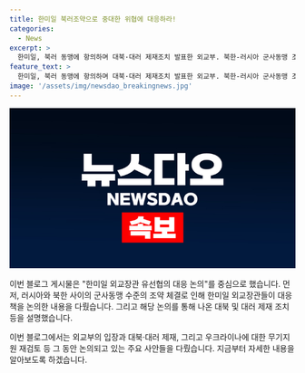 ```yaml
---
title: 한미일 북러조약으로 중대한 위협에 대응하라!
categories:
  - News
excerpt: >
  한미일, 북러 동맹에 항의하며 대북·대러 제재조치 발표한 외교부. 북한-러시아 군사동맹 조약에 대해 중대한 위협으로 격하한 후 유엔 제재 위반 경고. 미일 외교장관과 북러 동맹 대응 협의. 대북 독자제재와 러시아 수출통제 추가 지정 발표 및 우크라이나 무기지원 재검토 등 대응방안 설명.
feature_text: >
  한미일, 북러 동맹에 항의하며 대북·대러 제재조치 발표한 외교부. 북한-러시아 군사동맹 조약에 대해 중대한 위협으로 격하한 후 유엔 제재 위반 경고. 미일 외교장관과 북러 동맹 대응 협의. 대북 독자제재와 러시아 수출통제 추가 지정 발표 및 우크라이나 무기지원 재검토 등 대응방안 설명.
image: '/assets/img/newsdao_breakingnews.jpg'
---
```


<p><img src="/assets/img/newsdao_breakingnews.jpg" alt="firstkoreanews 속보" /></p>

<p>이번 블로그 게시물은 "한미일 외교장관 유선협의 대응 논의"를 중심으로 했습니다. 먼저, 러시아와 북한 사이의 군사동맹 수준의 조약 체결로 인해 한미일 외교장관들이 대응책을 논의한 내용을 다뤘습니다. 그리고 해당 논의를 통해 나온 대북 및 대러 제재 조치 등을 설명했습니다.</p>

<p>이번 블로그에서는 외교부의 입장과 대북·대러 제재, 그리고 우크라이나에 대한 무기지원 재검토 등 그 동안 논의되고 있는 주요 사안들을 다뤘습니다. 지금부터 자세한 내용을 알아보도록 하겠습니다.</p>

